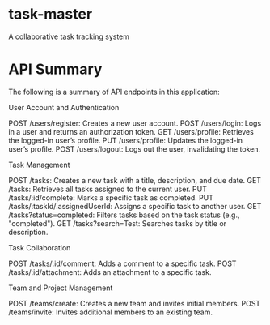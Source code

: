 # task-master
A collaborative task tracking system

# API Summary
The following is a summary of API endpoints in this application:

User Account and Authentication

POST /users/register: Creates a new user account.
POST /users/login: Logs in a user and returns an authorization token.
GET /users/profile: Retrieves the logged-in user’s profile.
PUT /users/profile: Updates the logged-in user’s profile.
POST /users/logout: Logs out the user, invalidating the token.

Task Management

POST /tasks: Creates a new task with a title, description, and due date.
GET /tasks: Retrieves all tasks assigned to the current user.
PUT /tasks/:id/complete: Marks a specific task as completed.
PUT /tasks/:taskId/:assignedUserId: Assigns a specific task to another user.
GET /tasks?status=completed: Filters tasks based on the task status (e.g., "completed").
GET /tasks?search=Test: Searches tasks by title or description.

Task Collaboration

POST /tasks/:id/comment: Adds a comment to a specific task.
POST /tasks/:id/attachment: Adds an attachment to a specific task.

Team and Project Management

POST /teams/create: Creates a new team and invites initial members.
POST /teams/invite: Invites additional members to an existing team.
